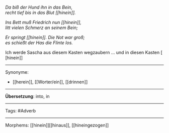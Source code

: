 *Da biß der Hund ihn in das Bein,*  
*recht tief bis in das Blut [[hinein]].*  

*Ins Bett muß Friedrich nun [[hinein]],*  
*litt vielen Schmerz an seinem Bein;*  

*Er springt [[hinein]]. Die Not war groß;*  
*es schießt der Has die Flinte los.*


Ich werde Sascha aus diesem Kasten wegzaubern … und in diesen Kasten [[hinein]]  


---

Synonyme:
- [[herein]], [[Worter/ein]], [[drinnen]]

---
**Übersetzung**: into, in

---

Tags:
#Adverb

---

Morphems:
[[hinein]][[hinaus]], [[hineingezogen]]